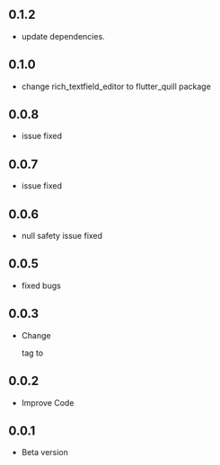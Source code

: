 ## 0.1.2
-  update dependencies.
## 0.1.0
-  change  rich_textfield_editor to flutter_quill package
## 0.0.8
-  issue fixed
## 0.0.7
-  issue fixed
## 0.0.6
- null safety issue fixed
## 0.0.5
- fixed bugs
## 0.0.3
- Change <p> tag to <span>
## 0.0.2
- Improve Code
## 0.0.1
- Beta version 
